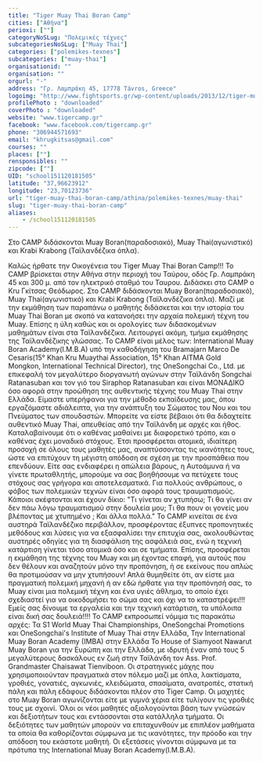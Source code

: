 ```yaml
---
title: "Tiger Muay Thai Boran Camp"
cities: ["Αθήνα"]
perioxi: [""]
categoryNoSLug: "Πολεμικές τέχνες"
subcategoriesNoSLug: ["Muay Thai"]
categories: ["polemikes-texnes"]
subcategories: ["muay-thai"]
organisationid: ""
organisation: ""
orgurl: "-"
address: "Γρ. Λαμπράκη 45, 17778 Távros, Greece"
logoimg: "http://www.fightsports.gr/wp-content/uploads/2013/12/tiger-muay-thai-boran-logo-.jpg"
profilePhoto : "downloaded"
coverPhoto : "downloaded"
website: "www.tigercamp.gr"
facebook: "www.facebook.com/tigercamp.gr"
phone: "306944571693"
email: "khrugkitsas@gmail.com"
courses: ""
places: [""]
rensponsibles: ""
zipcode: [""]
UID: "school151120181505"
latitude: "37,96623912"
longitude: "23,70123736"
url: "tiger-muay-thai-boran-camp/athina/polemikes-texnes/muay-thai"
slug: "tiger-muay-thai-boran-camp"
aliases:
    - /school151120181505
---
```



Στο CAMP διδάσκονται Muay Boran(παραδοσιακό), Muay Thai(αγωνιστικό) και Krabi Krabong (Ταϊλανδέζικα όπλα).

Καλώς ήρθατε την Οικογένεια του Tiger Muay Thai Boran Camp!!! Το CAMP βρίσκεται στην Αθήνα στην περιοχή του Ταύρου, οδός Γρ. Λαμπράκη 45 και 300 μ. από τον ηλεκτρικό σταθμό του Ταυρου. Διδάσκει στο CAMP o Kru Γκίτσας Θεόδωρος. Στο CAMP διδάσκονται Muay Boran(παραδοσιακό), Muay Thai(αγωνιστικό) και Krabi Krabong (Ταϊλανδέζικα όπλα). Μαζί με την εκμάθηση των παραπάνω ο μαθητής διδάσκεται και την ιστορία του Muay Thai Boran με σκοπό να κατανοήσει την αρχαία πολεμική τέχνη του Muay. Επίσης η ύλη καθώς και οι ορολογίες των διδασκομένων μαθημάτων είναι στα Ταϊλανδέζικα. Λειτουργεί ακόμη, τμήμα εκμάθησης της Ταϊλανδέζικης γλώσσας. Το CAMP είναι μέλος των: International Muay Boran Academy(I.M.B.A) υπό την καθοδήγηση του Bramajarn Marco De Cesaris(15° Khan Kru Muaythai Association, 15° Khan AITMA Gold Mongkon, International Technical Director), της OneSongchai Co., Ltd. με επικεφαλή τον μεγαλύτερο διοργανωτή αγώνων στην Ταϊλάνδη Songchai Ratanasuban και τον γιό του Siraphop Ratanasuban και είναι ΜΟΝΑΔΙΚΟ όσο αφορά στην προώθηση της αυθεντικής τέχνης του Muay Thai στην Ελλάδα. Είμαστε υπερήφανοι για την μέθοδο εκπαίδευσης μας, όπου εργαζόμαστε αδιάλειπτα, για την ανάπτυξη του Σώματος του Νου και του Πνεύματος των σπουδαστών. Μπορείτε να είστε βέβαιοι ότι θα διδαχτείτε αυθεντικό Muay Thai, απευθείας από την Ταϊλάνδη με αρχές και ήθος. Καταλαβαίνουμε ότι ο καθένας μαθαίνει με διαφορετικό τρόπο, και ο καθένας έχει μοναδικό στόχους. Έτσι προσφέρεται ατομικά, ιδιαίτερη προσοχή σε όλους τους μαθητές μας, αναπτύσσοντας τις ικανότητες τους, ώστε να επιτύχουν τη μέγιστη απόδοση σε σχέση με την προσπάθεια που επενδύουν. Είτε σας ενδιαφέρει η απώλεια βάρους, η Αυτοάμυνα ή να γίνετε πρωταθλητής, μπορούμε να σας βοηθήσουμε να πετύχετε τους στόχους σας γρήγορα και αποτελεσματικά. Για πολλούς ανθρώπους, ο φόβος των πολεμικών τεχνών είναι όσο αφορά τους τραυματισμούς. Κάποιοι σκέφτονται και έχουν δίκιο: &quot;Τι γίνεται αν χτυπήσω; Τι θα γίνει αν δεν πάω λόγω τραυματισμού στην δουλεία μου; Τι θα πουν οι γονείς μου βλέποντας με χτυπημένο ; Και άλλα πολλά.&quot; Το CAMP κινείται σε ένα αυστηρά Ταϊλανδέζικο περιβάλλον, προσφέροντας έξυπνες προπονητικές μεθόδους και λύσεις για να εξασφαλίσει την επιτυχία σας, ακολουθώντας αυστηρές οδηγίες για τη διασφάλιση της ασφάλειά σας, ενώ η τεχνική κατάρτιση γίνεται τόσο ατομικά όσο και σε τμήματα. Επίσης, προσφέρεται η εκμάθηση της τέχνης του Muay και μη έχοντας επαφή, για αυτούς που δεν θέλουν και αναζητούν μόνο την προπόνηση, ή σε εκείνους που απλώς θα προτιμούσαν να μην χτυπήσουν! Απλά θυμηθείτε ότι, αν είστε μια πραγματική πολεμική μηχανή ή αν εδώ ήρθατε για την προπόνησή σας, το Muay είναι μια πολεμική τέχνη και ένα υγιές άθλημα, το οποίο έχει σχεδιαστεί για να οικοδομήσει το σώμα σας και όχι να το καταστρέψει!!! Εμείς σας δίνουμε τα εργαλεία και την τεχνική κατάρτιση, τα υπόλοιπα είναι δική σας δουλειά!!!! Το CAMP εκπροσωπεί νόμιμα τις παρακάτω αρχές: Τα S1 World Muay Thai Championships, OneSongchai Promotions και OneSongchai&#39;s Institute of Muay Thai στην Ελλάδα, Την International Muay Boran Academy (IMBA) στην Ελλάδα Το House of Siamyoot Nawarut Muay Boran για την Ευρώπη και την Ελλάδα, με ιδρυτή έναν από τους 5 μεγαλύτερους δασκάλους εν ζωή στην Ταϊλάνδη τον Ass. Prof. Grandmaster Chaisawat Tienviboon. Οι στρατηγικές μάχης που χρησιμοποιούνταν πραγματικά στον πόλεμο μαζί με όπλα, λακτίσματα, γροθιές, γονατιές, αγκωνιές, κλειδώματα, σπασίματα, ανατροπές, στατική πάλη και πάλη εδάφους διδάσκονται πλέον στο Tiger Camp. Οι μαχητές στο Muay Boran αγωνίζονται είτε με γυμνά χέρια είτε τυλίγουν τις γροθιές τους με σχοινί. Όλοι οι νέοι μαθητές αξιολογούνται βάση των γνώσεών και δεξιοτήτων τους και εντάσσονται στα κατάλληλα τμήματα. Οι δεξιότητες των μαθητών μπορούν να επιταχυνθούν με επιπλέον μαθήματα τα οποία θα καθορίζονται σύμφωνα με τις ικανότητες, την πρόοδο και την απόδοση του εκάστοτε μαθητή. Οι εξετάσεις γίνονται σύμφωνα με τα πρότυπα της International Muay Boran Academy(I.M.B.A).